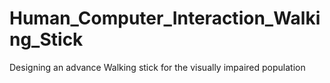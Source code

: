 # Human_Computer_Interaction_Walking_Stick
Designing an advance Walking stick for the visually impaired population 
